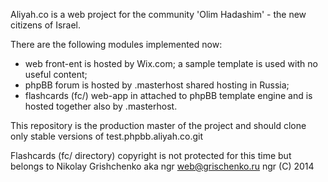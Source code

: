 Aliyah.co is a web project for the community 'Olim Hadashim' - the new citizens of Israel.

There are the following modules implemented now:
- web front-ent is hosted by Wix.com; a sample template is used with no useful content;
- phpBB forum is hosted by .masterhost shared hosting in Russia;
- flashcards (fc/) web-app in attached to phpBB template engine and is hosted together also by .masterhost.

This repository is the production master of the project and should clone only stable versions of test.phpbb.aliyah.co.git

Flashcards (fc/ directory) copyright is not protected for this time but belongs to Nikolay Grishchenko aka ngr web@grischenko.ru
ngr (C) 2014
